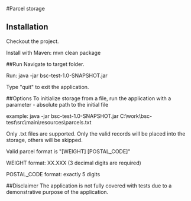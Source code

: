 #Parcel storage

## Installation
Checkout the project.

Install with Maven: mvn clean package

##Run
Navigate to target folder.

Run: java -jar bsc-test-1.0-SNAPSHOT.jar

Type "quit" to exit the application.

##Options
To initialize storage from a file, run the application with a parameter - absolute path to the initial file

example: java -jar bsc-test-1.0-SNAPSHOT.jar C:\work\bsc-test\src\main\resources\parcels.txt

Only .txt files are supported. Only the valid records will be placed into the storage, others will be skipped.

Valid parcel format is "[WEIGHT] [POSTAL_CODE]"

WEIGHT format: XX.XXX (3 decimal digits are required)

POSTAL_CODE format: exactly 5 digits

##Disclaimer
The application is not fully covered with tests due to a demonstrative purpose of the application. 
